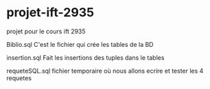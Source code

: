 # projet-ift-2935
projet pour le cours ift 2935

Biblio.sql
C'est le fichier qui crée les tables de la BD

insertion.sql
Fait les insertions des tuples dans le tables

requeteSQL.sql
fichier temporaire où nous allons ecrire et tester les 4 requetes 
